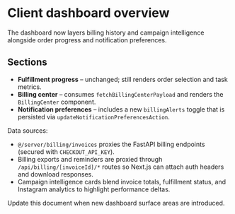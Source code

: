 # Client dashboard overview

The dashboard now layers billing history and campaign intelligence alongside order progress and
notification preferences.

## Sections

- **Fulfillment progress** – unchanged; still renders order selection and task metrics.
- **Billing center** – consumes `fetchBillingCenterPayload` and renders the `BillingCenter`
  component.
- **Notification preferences** – includes a new `billingAlerts` toggle that is persisted via
  `updateNotificationPreferencesAction`.

Data sources:

- `@/server/billing/invoices` proxies the FastAPI billing endpoints (secured with
  `CHECKOUT_API_KEY`).
- Billing exports and reminders are proxied through `/api/billing/[invoiceId]/*` routes so Next.js
  can attach auth headers and download responses.
- Campaign intelligence cards blend invoice totals, fulfillment status, and Instagram analytics to
  highlight performance deltas.

Update this document when new dashboard surface areas are introduced.
